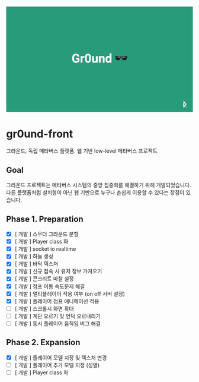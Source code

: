 ![head](./head.jpg)

# gr0und-front
그라운드, 독립 메타버스 플랫폼. 웹 기반 low-level 메타버스 프로젝트

## Goal
그라운드 프로젝트는 메타버스 시스템의 중앙 집중화를 해결하기 위해 개발되었습니다. 다른 플랫폼처럼 설치형이 아닌 웹 기반으로 누구나 손쉽게 이용할 수 있다는 장점이 있습니다.

## Phase 1. Preparation

* [x] [ 개발 ] 스무더 그라운드 분할
* [x] [ 개발 ] Player class 화
* [x] [ 개발 ] socket io realtime
* [x] [ 개발 ] 하늘 생성
* [x] [ 개발 ] 바닥 텍스쳐
* [x] [ 개발 ] 신규 접속 시 유저 정보 가져오기
* [x] [ 개발 ] 콘크리트 마찰 설정
* [x] [ 개발 ] 점프 이동 속도문제 해결
* [x] [ 개발 ] 멀티플레이어 적용 여부 (on off 서버 설정)
* [x] [ 개발 ] 플레이어 점프 애니메이션 적용
* [ ] [ 개발 ] 스크롤시 화면 확대
* [ ] [ 개발 ] 계단 오르기 및 언덕 오르내리기
* [ ] [ 개발 ] 동시 플레이어 움직임 버그 해결

## Phase 2. Expansion

* [x] [ 개발 ] 플레이어 모델 지정 및 텍스처 변경
* [ ] [ 개발 ] 플레이어 추가 모델 지정 (성별)
* [ ] [ 개발 ] Player class 화